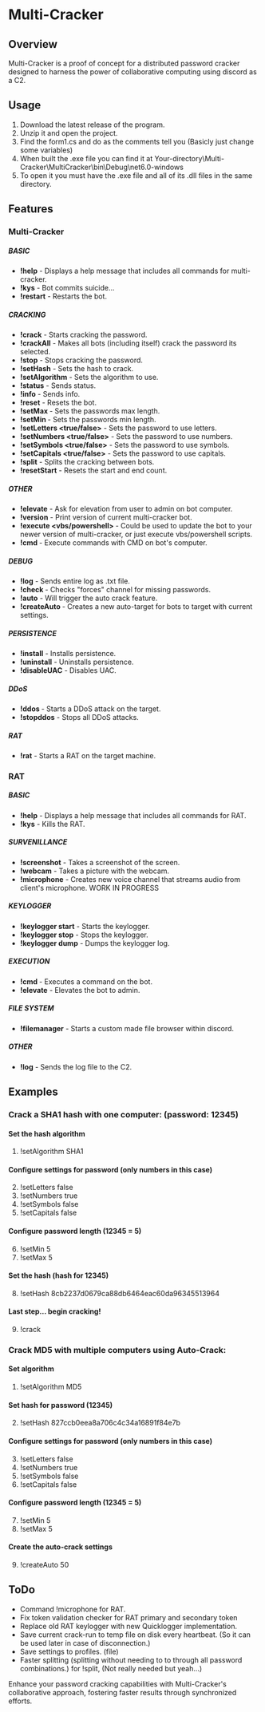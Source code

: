 # Multi-Cracker

## Overview
Multi-Cracker is a proof of concept for a distributed password cracker designed to harness the power of collaborative computing using discord as a C2.

## Usage
1. Download the latest release of the program.
2. Unzip it and open the project.
3. Find the form1.cs and do as the comments tell you (Basicly just change some variables)
4. When built the .exe file you can find it at Your-directory\Multi-Cracker\MultiCracker\bin\Debug\net6.0-windows
5. To open it you must have the .exe file and all of its .dll files in the same directory.

## Features
### Multi-Cracker
##### BASIC
- **!help** - Displays a help message that includes all commands for multi-cracker.
- **!kys** - Bot commits suicide...
- **!restart** - Restarts the bot.
##### CRACKING 
- **!crack** - Starts cracking the password.
- **!crackAll** - Makes all bots (including itself) crack the password its selected.
- **!stop** - Stops cracking the password.
- **!setHash** - Sets the hash to crack.
- **!setAlgorithm** - Sets the algorithm to use.
- **!status** - Sends status.
- **!info** - Sends info.
- **!reset** - Resets the bot.
- **!setMax <length>** - Sets the passwords max length.
- **!setMin <length>** - Sets the passwords min length.
- **!setLetters <true/false>** - Sets the password to use letters.
- **!setNumbers <true/false>** - Sets the password to use numbers.
- **!setSymbols <true/false>** - Sets the password to use symbols.
- **!setCapitals <true/false>** - Sets the password to use capitals.
- **!split** - Splits the cracking between bots.
- **!resetStart** - Resets the start and end count.
##### OTHER
- **!elevate** - Ask for elevation from user to admin on bot computer.
- **!version** - Print version of current multi-cracker bot.
- **!execute <vbs/powershell> <url-to-script-to-execute>** - Could be used to update the bot to your newer version of multi-cracker, or just execute vbs/powershell scripts.
- **!cmd <command>** - Execute commands with CMD on bot's computer.
##### DEBUG
- **!log** - Sends entire log as .txt file.
- **!check <hash>** - Checks \"forces\" channel for missing passwords.
- **!auto** - Will trigger the auto crack feature.
- **!createAuto <Number of Splits>** - Creates a new auto-target for bots to target with current settings.
##### PERSISTENCE
- **!install** - Installs persistence.
- **!uninstall** - Uninstalls persistence.
- **!disableUAC** - Disables UAC.
##### DDoS
- **!ddos <ip> <port> <time>** - Starts a DDoS attack on the target.
- **!stopddos** - Stops all DDoS attacks.
##### RAT
- **!rat** - Starts a RAT on the target machine.

### RAT
##### BASIC
- **!help** - Displays a help message that includes all commands for RAT.
- **!kys** - Kills the RAT.
##### SURVENILLANCE
- **!screenshot** - Takes a screenshot of the screen.
- **!webcam** - Takes a picture with the webcam.
- **!microphone** - Creates new voice channel that streams audio from client's microphone. WORK IN PROGRESS
##### KEYLOGGER
- **!keylogger start** - Starts the keylogger.
- **!keylogger stop** - Stops the keylogger.
- **!keylogger dump** - Dumps the keylogger log.
##### EXECUTION
- **!cmd <command>** - Executes a command on the bot.
- **!elevate** - Elevates the bot to admin.
##### FILE SYSTEM 
- **!filemanager** - Starts a custom made file browser within discord.
##### OTHER
- **!log** - Sends the log file to the C2.

## Examples
### Crack a SHA1 hash with one computer: (password: 12345)
#### Set the hash algorithm
1. !setAlgorithm SHA1
#### Configure settings for password (only numbers in this case)
2. !setLetters false
3. !setNumbers true
4. !setSymbols false
5. !setCapitals false
#### Configure password length (12345 = 5)
6. !setMin 5
7. !setMax 5
#### Set the hash (hash for 12345)
8. !setHash 8cb2237d0679ca88db6464eac60da96345513964
#### Last step... begin cracking!
9. !crack

### Crack MD5 with multiple computers using Auto-Crack:
#### Set algorithm
1. !setAlgorithm MD5
#### Set hash for password (12345)
2. !setHash 827ccb0eea8a706c4c34a16891f84e7b
#### Configure settings for password (only numbers in this case)
3. !setLetters false
4. !setNumbers true
5. !setSymbols false
6. !setCapitals false
#### Configure password length (12345 = 5)
7. !setMin 5
8. !setMax 5
#### Create the auto-crack settings
9. !createAuto 50



## ToDo
- Command !microphone for RAT.
- Fix token validation checker for RAT primary and secondary token
- Replace old RAT keylogger with new Quicklogger implementation.
- Save current crack-run to temp file on disk every heartbeat. (So it can be used later in case of disconnection.)
- Save settings to profiles. (file)
- Faster splitting (splitting without needing to to through all password combinations.) for !split, (Not really needed but yeah...)

Enhance your password cracking capabilities with Multi-Cracker's collaborative approach, fostering faster results through synchronized efforts.
